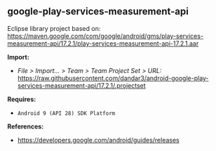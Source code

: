 ## google-play-services-measurement-api

Eclipse library project based on:<br/>
https://maven.google.com/com/google/android/gms/play-services-measurement-api/17.2.1/play-services-measurement-api-17.2.1.aar

**Import:**
- _File > Import... > Team > Team Project Set > URL:_<br/>
  https://raw.githubusercontent.com/dandar3/android-google-play-services-measurement-api/17.2.1/.projectset

**Requires:**
- `Android 9 (API 28) SDK Platform`

**References:**
- https://developers.google.com/android/guides/releases